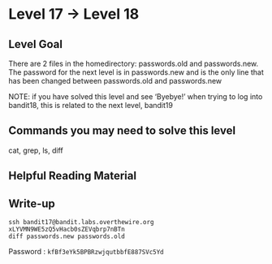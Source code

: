 # Level 17 → Level 18

## Level Goal

There are 2 files in the homedirectory: passwords.old and passwords.new. The password for the next level is in passwords.new and is the only line that has been changed between passwords.old and passwords.new

NOTE: if you have solved this level and see ‘Byebye!’ when trying to log into bandit18, this is related to the next level, bandit19

## Commands you may need to solve this level

cat, grep, ls, diff

## Helpful Reading Material



## Write-up

```
ssh bandit17@bandit.labs.overthewire.org
xLYVMN9WE5zQ5vHacb0sZEVqbrp7nBTn
diff passwords.new passwords.old
```
Password : `kfBf3eYk5BPBRzwjqutbbfE887SVc5Yd`